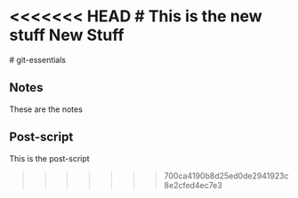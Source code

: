 <<<<<<< HEAD
﻿# This is the new stuff
	New Stuff
=======
﻿# git-essentials
 
## Notes
   These are the notes
 
 
## Post-script
   This is the post-script
>>>>>>> 700ca4190b8d25ed0de2941923c8e2cfed4ec7e3
